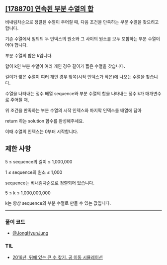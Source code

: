 ## [[178870] 연속된 부분 수열의 합](https://school.programmers.co.kr/learn/courses/30/lessons/178870)

비내림차순으로 정렬된 수열이 주어질 때, 다음 조건을 만족하는 부분 수열을 찾으려고 합니다.

기존 수열에서 임의의 두 인덱스의 원소와 그 사이의 원소를 모두 포함하는 부분 수열이어야 합니다.

부분 수열의 합은 k입니다.

합이 k인 부분 수열이 여러 개인 경우 길이가 짧은 수열을 찾습니다.

길이가 짧은 수열이 여러 개인 경우 앞쪽(시작 인덱스가 작은)에 나오는 수열을 찾습니다.

수열을 나타내는 정수 배열 sequence와 부분 수열의 합을 나타내는 정수 k가 매개변수로 주어질 때, 

위 조건을 만족하는 부분 수열의 시작 인덱스와 마지막 인덱스를 배열에 담아 

return 하는 solution 함수를 완성해주세요. 

이때 수열의 인덱스는 0부터 시작합니다.

## 제한 사항

5 ≤ sequence의 길이 ≤ 1,000,000

1 ≤ sequence의 원소 ≤ 1,000

sequence는 비내림차순으로 정렬되어 있습니다.

5 ≤ k ≤ 1,000,000,000

k는 항상 sequence의 부분 수열로 만들 수 있는 값입니다.

***

### 풀이 코드

- [@JongHyunJung](https://github.com/viaunixue/algorithm-study/blob/main/Programmers/178870/jjh.py)

### TIL

* [2016년, 뒤에 있는 큰 수 찾기, 공 이동 시뮬레이션](https://almond0115.tistory.com/entry/programmers-2016년-뒤에-있는-큰-수-찾기-공-이동-시뮬레이션)
